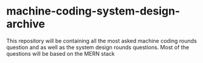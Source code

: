 # machine-coding-system-design-archive
This repository will be containing all the most asked machine coding rounds question and as well as the system design rounds questions. Most of the questions will be based on the MERN stack
